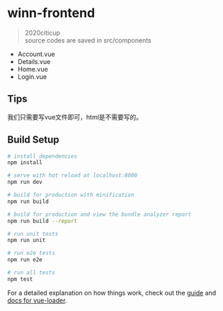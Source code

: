 # winn-frontend

> 2020citicup  
> source codes are saved in src/components  
* Account.vue  
* Details.vue  
* Home.vue  
* Login.vue  

## Tips
 我们只需要写vue文件即可，html是不需要写的。

## Build Setup

``` bash
# install dependencies
npm install

# serve with hot reload at localhost:8080
npm run dev

# build for production with minification
npm run build

# build for production and view the bundle analyzer report
npm run build --report

# run unit tests
npm run unit

# run e2e tests
npm run e2e

# run all tests
npm test
```

For a detailed explanation on how things work, check out the [guide](http://vuejs-templates.github.io/webpack/) and [docs for vue-loader](http://vuejs.github.io/vue-loader).
